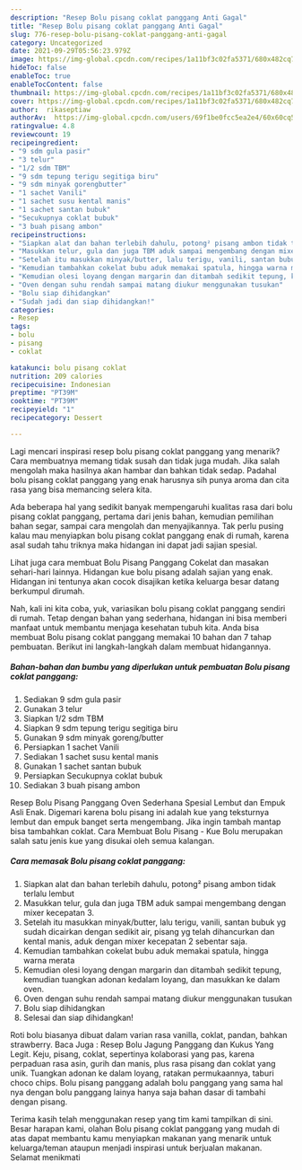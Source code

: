 ```yaml
---
description: "Resep Bolu pisang coklat panggang Anti Gagal"
title: "Resep Bolu pisang coklat panggang Anti Gagal"
slug: 776-resep-bolu-pisang-coklat-panggang-anti-gagal
category: Uncategorized
date: 2021-09-29T05:56:23.979Z
image: https://img-global.cpcdn.com/recipes/1a11bf3c02fa5371/680x482cq70/bolu-pisang-coklat-panggang-foto-resep-utama.jpg
hideToc: false
enableToc: true
enableTocContent: false
thumbnail: https://img-global.cpcdn.com/recipes/1a11bf3c02fa5371/680x482cq70/bolu-pisang-coklat-panggang-foto-resep-utama.jpg
cover: https://img-global.cpcdn.com/recipes/1a11bf3c02fa5371/680x482cq70/bolu-pisang-coklat-panggang-foto-resep-utama.jpg
author:  rikaseptiaw
authorAv:  https://img-global.cpcdn.com/users/69f1be0fcc5ea2e4/60x60cq50/avatar.jpg
ratingvalue: 4.8
reviewcount: 19
recipeingredient:
- "9 sdm gula pasir"
- "3 telur"
- "1/2 sdm TBM"
- "9 sdm tepung terigu segitiga biru"
- "9 sdm minyak gorengbutter"
- "1 sachet Vanili"
- "1 sachet susu kental manis"
- "1 sachet santan bubuk"
- "Secukupnya coklat bubuk"
- "3 buah pisang ambon"
recipeinstructions:
- "Siapkan alat dan bahan terlebih dahulu, potong² pisang ambon tidak terlalu lembut"
- "Masukkan telur, gula dan juga TBM aduk sampai mengembang dengan mixer kecepatan 3."
- "Setelah itu masukkan minyak/butter, lalu terigu, vanili, santan bubuk yg sudah dicairkan dengan sedikit air, pisang yg telah dihancurkan dan kental manis, aduk dengan mixer kecepatan 2 sebentar saja."
- "Kemudian tambahkan cokelat bubu aduk memakai spatula, hingga warna merata"
- "Kemudian olesi loyang dengan margarin dan ditambah sedikit tepung, kemudian tuangkan adonan kedalam loyang, dan masukkan ke dalam oven."
- "Oven dengan suhu rendah sampai matang diukur menggunakan tusukan"
- "Bolu siap dihidangkan"
- "Sudah jadi dan siap dihidangkan!"
categories:
- Resep
tags:
- bolu
- pisang
- coklat

katakunci: bolu pisang coklat 
nutrition: 209 calories
recipecuisine: Indonesian
preptime: "PT39M"
cooktime: "PT39M"
recipeyield: "1"
recipecategory: Dessert

---
```



Lagi mencari inspirasi resep bolu pisang coklat panggang yang menarik? Cara membuatnya memang tidak susah dan tidak juga mudah. Jika salah mengolah maka hasilnya akan hambar dan bahkan tidak sedap. Padahal bolu pisang coklat panggang yang enak harusnya sih punya aroma dan cita rasa yang bisa memancing selera kita.


Ada beberapa hal yang sedikit banyak mempengaruhi kualitas rasa dari bolu pisang coklat panggang, pertama dari jenis bahan, kemudian pemilihan bahan segar, sampai cara mengolah dan menyajikannya. Tak perlu pusing kalau mau menyiapkan bolu pisang coklat panggang enak di rumah, karena asal sudah tahu triknya maka hidangan ini dapat jadi sajian spesial.

Lihat juga cara membuat Bolu Pisang Panggang Cokelat dan masakan sehari-hari lainnya. Hidangan kue bolu pisang adalah sajian yang enak. Hidangan ini tentunya akan cocok disajikan ketika keluarga besar datang berkumpul dirumah.


Nah, kali ini kita coba, yuk, variasikan bolu pisang coklat panggang sendiri di rumah. Tetap dengan bahan yang sederhana, hidangan ini bisa memberi manfaat untuk membantu menjaga kesehatan tubuh kita. Anda bisa membuat Bolu pisang coklat panggang memakai 10 bahan dan 7 tahap pembuatan. Berikut ini langkah-langkah dalam membuat hidangannya.

<!--inarticleads1-->

##### Bahan-bahan dan bumbu yang diperlukan untuk pembuatan Bolu pisang coklat panggang:

1. Sediakan 9 sdm gula pasir
1. Gunakan 3 telur
1. Siapkan 1/2 sdm TBM
1. Siapkan 9 sdm tepung terigu segitiga biru
1. Gunakan 9 sdm minyak goreng/butter
1. Persiapkan 1 sachet Vanili
1. Sediakan 1 sachet susu kental manis
1. Gunakan 1 sachet santan bubuk
1. Persiapkan Secukupnya coklat bubuk
1. Sediakan 3 buah pisang ambon


Resep Bolu Pisang Panggang Oven Sederhana Spesial Lembut dan Empuk Asli Enak. Digemari karena bolu pisang ini adalah kue yang teksturnya lembut dan empuk banget serta mengembang. Jika ingin tambah mantap bisa tambahkan coklat. Cara Membuat Bolu Pisang - Kue Bolu merupakan salah satu jenis kue yang disukai oleh semua kalangan. 

<!--inarticleads2-->

##### Cara memasak Bolu pisang coklat panggang:

1. Siapkan alat dan bahan terlebih dahulu, potong² pisang ambon tidak terlalu lembut
1. Masukkan telur, gula dan juga TBM aduk sampai mengembang dengan mixer kecepatan 3.
1. Setelah itu masukkan minyak/butter, lalu terigu, vanili, santan bubuk yg sudah dicairkan dengan sedikit air, pisang yg telah dihancurkan dan kental manis, aduk dengan mixer kecepatan 2 sebentar saja.
1. Kemudian tambahkan cokelat bubu aduk memakai spatula, hingga warna merata
1. Kemudian olesi loyang dengan margarin dan ditambah sedikit tepung, kemudian tuangkan adonan kedalam loyang, dan masukkan ke dalam oven.
1. Oven dengan suhu rendah sampai matang diukur menggunakan tusukan
1. Bolu siap dihidangkan
1. Selesai dan siap dihidangkan!

Roti bolu biasanya dibuat dalam varian rasa vanilla, coklat, pandan, bahkan strawberry. Baca Juga : Resep Bolu Jagung Panggang dan Kukus Yang Legit. Keju, pisang, coklat, sepertinya kolaborasi yang pas, karena perpaduan rasa asin, gurih dan manis, plus rasa pisang dan coklat yang unik. Tuangkan adonan ke dalam loyang, ratakan permukaannya, taburi choco chips. Bolu pisang panggang adalah bolu panggang yang sama hal nya dengan bolu panggang lainya hanya saja bahan dasar di tambahi dengan pisang. 

Terima kasih telah menggunakan resep yang tim kami tampilkan di sini. Besar harapan kami, olahan Bolu pisang coklat panggang yang mudah di atas dapat membantu kamu menyiapkan makanan yang menarik untuk keluarga/teman ataupun menjadi inspirasi untuk berjualan makanan. Selamat menikmati
